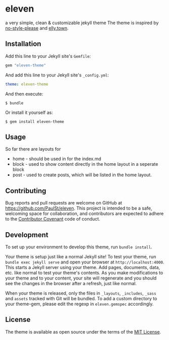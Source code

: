 # eleven
a very simple, clean & customizable jekyll theme
The theme is inspired by [no-style-please](https://github.com/riggraz/no-style-please) and [elly.town](https://elly.town/).

## Installation

Add this line to your Jekyll site's `Gemfile`:

```ruby
gem "eleven-theme"
```

And add this line to your Jekyll site's `_config.yml`:

```yaml
theme: eleven-theme
```

And then execute:

    $ bundle

Or install it yourself as:

    $ gem install eleven-theme

## Usage

So far there are layouts for 
* home - should be used in for the index.md
* block - used to show content directly in the home layout in a seperate block
* post - used to create posts, which will be listed in the home layout.

## Contributing

Bug reports and pull requests are welcome on GitHub at https://github.com/PaulSt/eleven. This project is intended to be a safe, welcoming space for collaboration, and contributors are expected to adhere to the [Contributor Covenant](http://contributor-covenant.org) code of conduct.

## Development

To set up your environment to develop this theme, run `bundle install`.

Your theme is setup just like a normal Jekyll site! To test your theme, run `bundle exec jekyll serve` and open your browser at `http://localhost:4000`. This starts a Jekyll server using your theme. Add pages, documents, data, etc. like normal to test your theme's contents. As you make modifications to your theme and to your content, your site will regenerate and you should see the changes in the browser after a refresh, just like normal.

When your theme is released, only the files in `_layouts`, `_includes`, `_sass` and `assets` tracked with Git will be bundled.
To add a custom directory to your theme-gem, please edit the regexp in `eleven.gemspec` accordingly.

## License

The theme is available as open source under the terms of the [MIT License](https://opensource.org/licenses/MIT).

